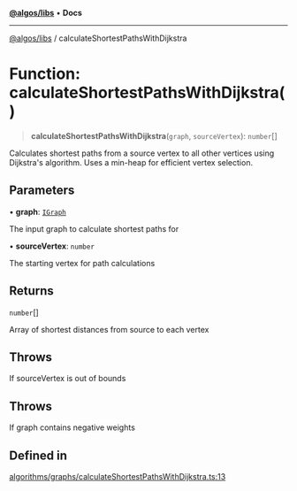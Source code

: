 [**@algos/libs**](../README.md) • **Docs**

***

[@algos/libs](../globals.md) / calculateShortestPathsWithDijkstra

# Function: calculateShortestPathsWithDijkstra()

> **calculateShortestPathsWithDijkstra**(`graph`, `sourceVertex`): `number`[]

Calculates shortest paths from a source vertex to all other vertices using Dijkstra's algorithm.
Uses a min-heap for efficient vertex selection.

## Parameters

• **graph**: [`IGraph`](../interfaces/IGraph.md)

The input graph to calculate shortest paths for

• **sourceVertex**: `number`

The starting vertex for path calculations

## Returns

`number`[]

Array of shortest distances from source to each vertex

## Throws

If sourceVertex is out of bounds

## Throws

If graph contains negative weights

## Defined in

[algorithms/graphs/calculateShortestPathsWithDijkstra.ts:13](https://github.com/vladbasin/algos/blob/896f4802dfe6dc549179fbc3b973d06095c49e3e/libs/algos/src/lib/algorithms/graphs/calculateShortestPathsWithDijkstra.ts#L13)

